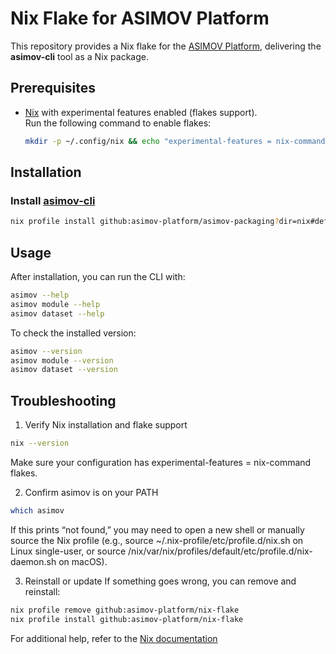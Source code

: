 # Nix Flake for ASIMOV Platform

This repository provides a Nix flake for the [ASIMOV Platform], delivering the **asimov-cli** tool as a Nix package.

## Prerequisites

- [Nix](https://nixos.org) with experimental features enabled (flakes support).  
  Run the following command to enable flakes:

  ```bash
  mkdir -p ~/.config/nix && echo "experimental-features = nix-command flakes" >> ~/.config/nix/nix.conf
  ```

## Installation

### Install [asimov-cli]

```bash
nix profile install github:asimov-platform/asimov-packaging?dir=nix#default --no-write-lock-file
```

## Usage

After installation, you can run the CLI with:

```bash
asimov --help
asimov module --help
asimov dataset --help
```

To check the installed version:

```bash
asimov --version
asimov module --version
asimov dataset --version
```

## Troubleshooting

1. Verify Nix installation and flake support

```bash
nix --version
```
Make sure your configuration has experimental-features = nix-command flakes.

2. Confirm asimov is on your PATH

```bash
which asimov
```
If this prints “not found,” you may need to open a new shell or manually source the Nix profile (e.g., source ~/.nix-profile/etc/profile.d/nix.sh on Linux single-user, or source /nix/var/nix/profiles/default/etc/profile.d/nix-daemon.sh on macOS).

3. Reinstall or update
   If something goes wrong, you can remove and reinstall:

```bash
nix profile remove github:asimov-platform/nix-flake
nix profile install github:asimov-platform/nix-flake
```

For additional help, refer to the [Nix documentation](https://nixos.org/manual/nix/stable/)

[ASIMOV Platform]: https://github.com/asimov-platform
[asimov-cli]:       https://github.com/asimov-platform/asimov-cli
